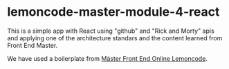 # lemoncode-master-module-4-react

This is a simple app with React using "github" and "Rick and Morty" apis and applying one of the architecture standars and the content learned from Front End Master.

We have used a boilerplate from [Máster Front End Online Lemoncode](https://lemoncode.net/master-frontend#inicio-banner).